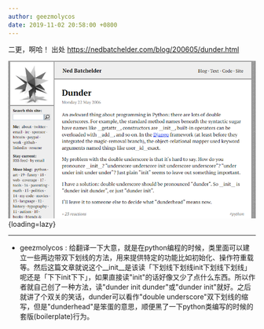 ```yaml
---
author: geezmolycos
date: 2019-11-02 20:58:00 +0800
---
```


二更，啊哈！ 出处 <https://nedbatchelder.com/blog/200605/dunder.html>

![](/images/qq-zone/2019-11-02-dunder.png){loading=lazy}

---

- geezmolycos : 给翻译一下大意，就是在python编程的时候，类里面可以建立一些两边带双下划线的方法，用来提供特定的功能比如初始化、操作符重载等。然后这篇文章就说这个__init__是该读「下划线下划线init下划线下划线」呢还是「下下init下下」，如果直接读"init"的话好像又少了点什么东西。所以作者就自己创了一种方法，读"dunder init dunder"或"dunder init"就好。之后就讲了个双关的笑话，dunder可以看作"double underscore"双下划线的缩写，但是"dunderhead"是笨蛋的意思，顺便黑了一下python类编写的时候的套版(boilerplate)行为。
